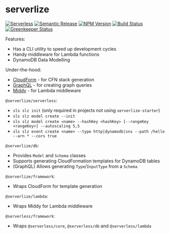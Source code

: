 # serverlize

[![Serverless][icon-serverless]][link-serverless]
[![Semantic Release][icon-semantic-release]][link-semantic-release]
[![NPM Version][icon-npm]][link-npm]
[![Build Status][icon-ci]][link-ci]
[![Greenkeeper Status][icon-greenkeeper]][link-greenkeeper]

Features:
- Has a CLI utility to speed up development cycles
- Handy middleware for Lambda functions
- DynamoDB Data Modelling

Under-the-hood:
- [CloudForm][link-cloudform] - for CFN stack generation
- [GraphQL][link-graphql] - for creating graph queries
- [Middy][link-middy] - for Lambda middleware

`@serverlize/serverless`:
- `sls slz init` (only required in projects not using `serverlize-starter`)
- `sls slz model create --init` 
- `sls slz model create <name> --hashKey <hashKey> [--rangeKey <rangeKey>] --autoscaling 5,5`
- `sls slz event create <name> --type http|dynamodb|sns --path /hello --arn * --cors true`

`@serverlize/db`:
- Provides `Model` and `Schema` classes
- Supports generating CloudFormation templates for DynamoDB tables
- (GraphQL) Allows generating `Type`/`InputType` from a `Schema`

`@serverlize/framework`:
- Wraps CloudForm for template generation

`@serverlize/lambda`:
- Wraps Middy for Lambda middleware

`@serverless/framework`:
- Wraps `@serverless/core`, `@serverless/db` and `@serverless/lambda`

[link-cloudform]: https://github.com/bright/cloudform
[link-dynamoose]: https://github.com/dynamoosejs/dynamoose
[link-graphql]: https://github.com/facebook/graphql
[link-middy]: https://github.com/middyjs/middy

[icon-serverless]: http://public.serverless.com/badges/v3.svg
[link-serverless]: http://www.serverless.com
[icon-semantic-release]: https://img.shields.io/badge/%20%20%F0%9F%93%A6%F0%9F%9A%80-semantic--release-e10079.svg
[link-semantic-release]: https://semantic-release.gitbooks.io/semantic-release/
[icon-npm]: https://img.shields.io/npm/v/@serverlize/framework.svg
[link-npm]: https://google.com
[icon-ci]: https://img.shields.io/travis/serverlize/serverlize.svg
[link-ci]: https://google.com
[icon-greenkeeper]: https://badges.greenkeeper.io/serverlize/serverlize.svg
[link-greenkeeper]: https://google.com
